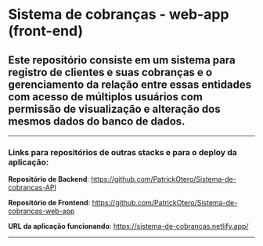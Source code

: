 # Sistema de cobranças - web-app (front-end)

## Este repositório consiste em um sistema para registro de clientes e suas cobranças e o gerenciamento da relação entre essas entidades com acesso de múltiplos usuários com permissão de visualização e alteração dos mesmos dados do banco de dados.
---

 ### Links para repositórios de outras stacks e para o deploy da aplicação:

**Repositório de Backend**: https://github.com/PatrickOtero/Sistema-de-cobrancas-API

**Repositório de Frontend**: https://github.com/PatrickOtero/Sistema-de-cobrancas-web-app

**URL da aplicação funcionando**: https://sistema-de-cobrancas.netlify.app/

---
